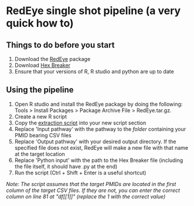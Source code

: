 # RedEye single shot pipeline (a very quick how to)

## Things to do before you start
1. Download the [RedEye](https://github.com/Inebriateduck/RedEye_Pipeline/blob/main/Unstable%20Release/Single%20shot%20pipeline/Unstable%20extractor.R) package
2. Download [Hex Breaker](https://github.com/Inebriateduck/RedEye_Pipeline/blob/main/Unstable%20Release/Single%20shot%20pipeline/HB%20unstable%20call%20version.py)
3. Ensure that your versions of R, R studio and python are up to date

## Using the pipeline
1. Open R studio and install the RedEye package by doing the following: Tools > Install Packages > Package Archive File > RedEye.tar.gz.
2. Create a new R script
3. Copy the [extraction script](https://github.com/Inebriateduck/RedEye_Pipeline/blob/main/Unstable%20Release/Single%20shot%20pipeline/Unstable%20extractor.R) into your new script section
4. Replace 'Input pathway' with the pathway to the *folder* containing your PMID bearing CSV files
5. Replace 'Output pathway' with your desired output directory. If the specified file does not exist, RedEye will make a new file with that name at the target location
6. Replace 'Python input' with the path to the Hex Breaker file (including the file itself, it should have .py at the end)
7. Run the script (Ctrl + Shift + Enter is a useful shortcut)

*Note: The script assumes that the target PMIDs are located in the first column of the target CSV files. If they are not, you can enter the correct column on line 81 at "df[[1]]" (replace the 1 with the correct value)*
